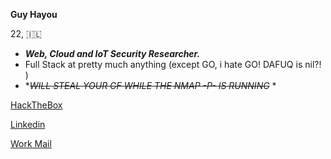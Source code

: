 **Guy Hayou**		

22, 🇮🇱


- ******Web***, ***Cloud*** and ***IoT*** Security Researcher.***
- Full Stack at pretty much anything (except GO, i hate GO! DAFUQ is nil?! )
- *~~*WILL STEAL YOUR GF WHILE THE NMAP -P- IS RUNNING*~~ * 


[HackTheBox](https://app.hackthebox.com/profile/360735)

[Linkedin](https://www.linkedin.com/in/guy-h087/)

[Work Mail](mailto://cyb3rguy1337@gmail.com)
